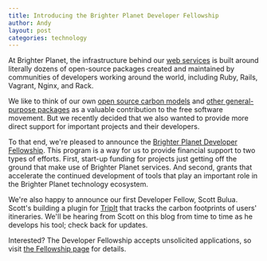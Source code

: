 ```yaml
---
title: Introducing the Brighter Planet Developer Fellowship
author: Andy
layout: post
categories: technology
---
```


At Brighter Planet, the infrastructure behind our [web services](http://brighterplanet.com/services) is built around literally dozens of open-source packages created and maintained by communities of developers working around the world, including Ruby, Rails, Vagrant, Nginx, and Rack.

We like to think of our own [open source carbon models](http://carbon.brighterplanet.com/models) and [other general-purpose packages](http://brighterplanet.github.com/projects.html) as a valuable contribution to the free software movement. But we recently decided that we also wanted to provide more direct support for important projects and their developers.

To that end, we're pleased to announce the [Brighter Planet Developer Fellowship](http://brighterplanet.github.com/fellowship.html). This program is a way for us to provide financial support to two types of efforts. First, start-up funding for projects just getting off the ground that make use of Brighter Planet services. And second, grants that accelerate the continued development of tools that play an important role in the Brighter Planet technology ecosystem.

We're also happy to announce our first Developer Fellow, Scott Bulua. Scott's building a plugin for [TripIt](http://tripit.com) that tracks the carbon footprints of users' itineraries. We'll be hearing from Scott on this blog from time to time as he develops his tool; check back for updates.

Interested? The Developer Fellowship accepts unsolicited applications, so visit [the Fellowship page](http://brighterplanet.github.com/fellowship.html) for details. 
